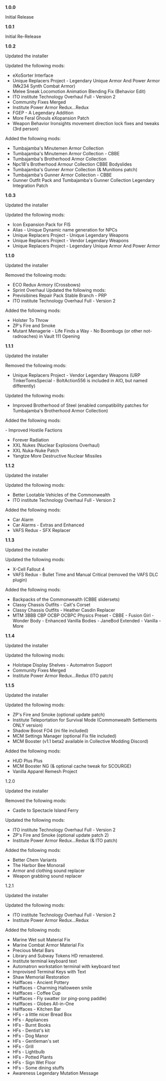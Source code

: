 __1.0.0__

Initial Release

__1.0.1__

Initial Re-Release

__1.0.2__

Updated the installer

Updated the following mods:

- eXoSorter Interface
- Unique Replacers Project - Legendary Unique Armor And Power Armor (Mk234 Synth Combat Armor)
- Melee Sneak Locomotion Animation Blending Fix (Behavior Edit)
- ITO institute Technology Overhaul Full - Version 2
- Community Fixes Merged
- Institute Power Armor Redux...Redux
- FGEP - A Legendary Addition
- More Feral Ghouls eXopansion Patch
- Weapon Behavior Ironsights movement direction lock fixes and tweaks (3rd person)

Added the following mods:

- Tumbajamba's Minutemen Armor Collection
- Tumbajamba's Minutemen Armor Collection - CBBE
- Tumbajamba's Brotherhood Armor Collection
- Npc18's Brotherhood Armour Collection CBBE Bodyslides
- Tumbajamba's Gunner Armor Collection (& Munitions patch)
- Tumbajamba's Gunner Armor Collection - CBBE
- Gunner Outfit Pack and Tumbajamba's Gunner Collection Legendary Integration Patch

__1.0.3__

Updated the installer

Updated the following mods:

- Icon Expansion Pack for FIS
- Alias - Unique Dynamic name generation for NPCs
- Unique Replacers Project - Unique Legendary Weapons
- Unique Replacers Project - Vendor Legendary Weapons
- Unique Replacers Project - Legendary Unique Armor And Power Armor

__1.1.0__

Updated the installer

Removed the following mods:

- ECO Redux Armory﻿ (Crossbows)
- Sprint Overhaul﻿ 
Updated the following mods:
- Previsibines Repair Pack Stable Branch - PRP
- ITO institute Technology Overhaul Full - Version 2

Added the following mods:

- Holster To Throw
- ZP's Fire and Smoke
- Mutant Menagerie - Life Finds a Way - No Boombugs (or other not-radroaches) in Vault 111 Opening

__1.1.1__

Updated the installer

Removed the following mods:

- Unique Replacers Project - Vendor Legendary Weapons (URP TinkerTomsSpecial - BoltAction556 is included in AIO, but named differently)

Updated the following mods:

- Improved Brotherhood of Steel (enabled compatibility patches for Tumbajamba's Brotherhood Armor Collection)

Added the following mods:

﻿- Improved Hostile Factions
- Forever Radiation
- XXL Nukes (Nuclear Explosions Overhaul)
- XXL Nuka-Nuke Patch
- Yangtze More Destructive Nuclear Missiles﻿

__1.1.2__

Updated the installer

Updated the following mods:

- Better Lootable Vehicles of the Commonwealth
- ITO institute Technology Overhaul Full - Version 2

Added the following mods:

- Car Alarm
- Car Alarms - Extras and Enhanced
- VAFS Redux - SFX Replacer

__1.1.3__

Updated the installer

Updated the following mods:

- X-Cell Fallout 4
- VAFS Redux - Bullet Time and Manual Critical (removed the VAFS DLC plugin)

Added the following mods:

- Backpacks of the Commonwealth (CBBE slidersets)
- Classy Chassis Outfits - Cait's Corset
- Classy Chassis Outfits - Heather Casdin Replacer
- MTM 3BBB CBP OCBP OCBPC Physics Preset - CBBE - Fusion Girl - Wonder Body - Enhanced Vanilla Bodies - JaneBod Extended - Vanilla - More

__1.1.4__

Updated the installer

Updated the following mods:

- Holotape Display Shelves - Automatron Support
- Community Fixes Merged
- Institute Power Armor Redux...Redux (ITO patch)

__1.1.5__

Updated the installer

Updated the following mods:

- ZP's Fire and Smoke (optional update patch)
- Institute Teleportation for Survival Mode (Commonwealth Settlements ONLY version)
- Shadow Boost FO4 (ini file included)
- MCM Settings Manager (optional Fix file included)
- MCM Booster (v1.1 beta2 available in Collective Modding Discord)﻿

Added the following mods:

- HUD Plus Plus
- MCM Booster NG (& optional cache tweak for SCOURGE)
- Vanilla Apparel Remesh Project

1.2.0

Updated the installer

Removed the following mods:

- Castle to Spectacle Island Ferry

Updated the following mods:

- ITO institute Technology Overhaul Full - Version 2
- ZP's Fire and Smoke (optional update patch 2)
- Institute Power Armor Redux...Redux (& ITO patch)

Added the following mods:

- Better Chem Variants
- The Harbor Bee Monorail
- Armor and clothing sound replacer
- Weapon grabbing sound replacer

1.2.1

Updated the installer

Updated the following mods:

- ITO institute Technology Overhaul Full - Version 2
- Institute Power Armor Redux...Redux

Added the following mods:

- Marine Wet suit Material Fix
- Marine Combat Armor Material Fix
- Precious Metal Bars
- Library and Subway Tokens HD remastered.
- Institute terminal keyboard text
- Automatron workstation terminal with keyboard text
- Improvised Terminal Keys with Text
- Shaw Memorial Restoration
- Halffaces - Ancient Pottery
- Halffaces - Charming Halloween smile
- Halffaces - Coffee Cup
- Halffaces - Fly swatter (or ping-pong paddle)
- Halffaces - Globes All-in-One
- Halffaces - Kitchen Bar
- HFs - a little nicer Bread Box
- HFs - Appliances
- HFs - Burnt Books
- HFs - Dentist's kit
- HFs - Dog Manor
- HFs - Gentleman's set
- HFs - Grill
- HFs - Lightbulb
- HFs - Potted Plants
- HFs - Sign Wet Floor
- HFs - Some dining stuffs
- Awareness Legendary Mutation Message